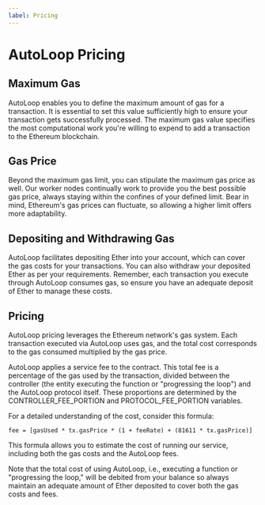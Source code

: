 ```yaml
---
label: Pricing
---
```


# AutoLoop Pricing

## Maximum Gas

AutoLoop enables you to define the maximum amount of gas for a transaction. It is essential to set this value sufficiently high to ensure your transaction gets successfully processed. The maximum gas value specifies the most computational work you're willing to expend to add a transaction to the Ethereum blockchain.

## Gas Price

Beyond the maximum gas limit, you can stipulate the maximum gas price as well. Our worker nodes continually work to provide you the best possible gas price, always staying within the confines of your defined limit. Bear in mind, Ethereum's gas prices can fluctuate, so allowing a higher limit offers more adaptability.

## Depositing and Withdrawing Gas

AutoLoop facilitates depositing Ether into your account, which can cover the gas costs for your transactions. You can also withdraw your deposited Ether as per your requirements. Remember, each transaction you execute through AutoLoop consumes gas, so ensure you have an adequate deposit of Ether to manage these costs.

## Pricing

AutoLoop pricing leverages the Ethereum network's gas system. Each transaction executed via AutoLoop uses gas, and the total cost corresponds to the gas consumed multiplied by the gas price.

AutoLoop applies a service fee to the contract. This total fee is a percentage of the gas used by the transaction, divided between the controller (the entity executing the function or "progressing the loop") and the AutoLoop protocol itself. These proportions are determined by the CONTROLLER_FEE_PORTION and PROTOCOL_FEE_PORTION variables.

For a detailed understanding of the cost, consider this formula:

```
fee = [gasUsed * tx.gasPrice * (1 + feeRate) + (81611 * tx.gasPrice)]
```

This formula allows you to estimate the cost of running our service, including both the gas costs and the AutoLoop fees.

Note that the total cost of using AutoLoop, i.e., executing a function or "progressing the loop," will be debited from your balance so always maintain an adequate amount of Ether deposited to cover both the gas costs and fees.
